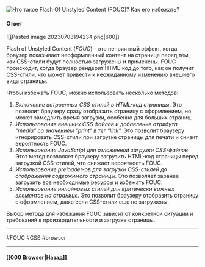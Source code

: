 ![Что такое Flash Of Unstyled Content (FOUC)? Как его избежать?](https://youtu.be/yvOXvZ8aEFo?t=164)

#### Ответ

![[Pasted image 20230703194234.png|600]]

Flash of Unstyled Content (*FOUC*) - это неприятный эффект, когда браузер показывает неоформленный контент на странице перед тем, как CSS-стили будут полностью загружены и применены. FOUC происходит, когда браузер рендерит HTML-код до того, как он получит CSS-стили, что может привести к неожиданному изменению внешнего вида страницы.

Чтобы избежать FOUC, можно использовать несколько методов:

1. *Включение встроенных CSS стилей в HTML-код страницы*. Это позволит браузеру сразу отобразить страницу с оформлением, но может замедлить время загрузки, особенно для больших страниц.
2. *Использование внешних CSS файлов и добавление атрибута "media" со значением "print" в тег "link".* Это позволит браузеру игнорировать CSS-стили при загрузке страницы для печати и снизит вероятность FOUC.
3. *Использование JavaScript для отложенной загрузки CSS-файлов*. Этот метод позволяет браузеру загрузить HTML-код страницы перед загрузкой CSS-стилей, что снижает вероятность FOUC.
4. *Использование preloader-ов для загрузки CSS-стилей до отображения содержимого страницы.* Это позволяет заранее загрузить все необходимые ресурсы и избежать FOUC.
5. *Использование инлайновых стилей для критически важных элементов на странице.* Это позволит браузеру отобразить страницу с оформлением, даже если CSS-стили еще не загружены.

Выбор метода для избежания FOUC зависит от конкретной ситуации и требований к производительности и загрузке страницы.

___
#FOUC #CSS #browser

___

#### [[000 Browser|Назад]]